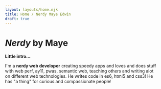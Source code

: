 ```yaml
---
layout: layouts/home.njk
title: Home / Nerdy Maye Edwin
draft: true
---
```


# *Nerdy* by Maye

**Little intro...**

I'm a **nerdy web developer** creating speedy apps and loves and does stuff with web perf, ay11, pwas, semantic web, teaching others and writing alot on different web technologies.
He writes code in es6, html5 and css3! He has "a thing" for curious and compassionate people!
